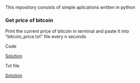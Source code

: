 This repository consists of simple aplications written in python

### Get price of bitcoin

Print the current price of bitcoin in terminal and paste it into "bitcoin_price.txt" file every n seconds

Code

[Solution](API_KRAKEN/get_bitcoin_price.py)

Txt file

[Solution](API_KRAKEN/bitcoin_price.txt)